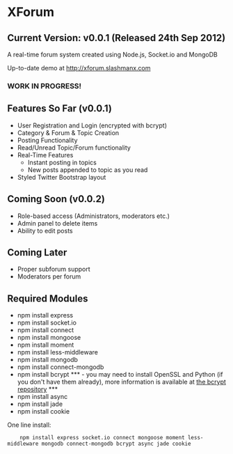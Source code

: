 XForum
======

## Current Version: v0.0.1 (Released 24th Sep 2012)

A real-time forum system created using Node.js, Socket.io and MongoDB

Up-to-date demo at http://xforum.slashmanx.com

### WORK IN PROGRESS!

Features So Far (v0.0.1)
------------------------
* User Registration and Login (encrypted with bcrypt)
* Category & Forum & Topic Creation
* Posting Functionality
* Read/Unread Topic/Forum functionality
* Real-Time Features
	* Instant posting in topics
	* New posts appended to topic as you read
* Styled Twitter Bootstrap layout

Coming Soon (v0.0.2)
--------------------
* Role-based access (Administrators, moderators etc.)
* Admin panel to delete items
* Ability to edit posts

Coming Later
-------------
* Proper subforum support
* Moderators per forum

Required Modules
-------------
* npm install express
* npm install socket.io
* npm install connect
* npm install mongoose
* npm install moment
* npm install less-middleware
* npm install mongodb
* npm install connect-mongodb
* npm install bcrypt *** - you may need to install OpenSSL and Python (if you don't have them already), more information is available at [the bcrypt repository](https://github.com/ncb000gt/node.bcrypt.js/#dependencies) ***
* npm install async
* npm install jade
* npm install cookie

One line install:

        npm install express socket.io connect mongoose moment less-middleware mongodb connect-mongodb bcrypt async jade cookie
